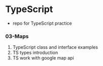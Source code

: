 # TypeScript

- repo for TypeScript practice

### 03-Maps

1. TypeScript class and interface examples
2. TS types introduction
3. TS work with google map api
